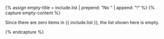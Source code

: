{% assign empty-title = include.list | prepend: "No " | append: "!" %}
{% capture empty-content %}

Since there are zero items in {{ include.list }}, the list shown here is empty.


{% endcapture %}
